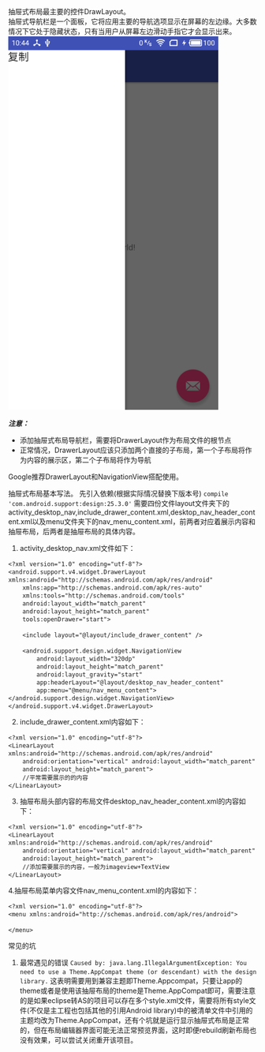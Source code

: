 抽屉式布局最主要的控件DrawLayout。  
抽屉式导航栏是一个面板，它将应用主要的导航选项显示在屏幕的左边缘。大多数情况下它处于隐藏状态，只有当用户从屏幕左边滑动手指它才会显示出来。
![20170606104518.png](../../../../../Pictures/201706/20170606104518.png)  

***注意：***
 
 * 添加抽屉式布局导航栏，需要将DrawerLayout作为布局文件的根节点
 * 正常情况，DrawerLayout应该只添加两个直接的子布局，第一个子布局将作为内容的展示区，第二个子布局将作为导航
 
 Google推荐DrawerLayout和NavigationView搭配使用。

抽屉式布局基本写法。
先引入依赖(根据实际情况替换下版本号)
`compile 'com.android.support:design:25.3.0'`
需要四份文件layout文件夹下的activity_desktop_nav,include_drawer_content.xml,desktop_nav_header_content.xml以及menu文件夹下的nav_menu_content.xml，前两者对应着展示内容和抽屉布局，后两者是抽屉布局的具体内容。

1. activity_desktop_nav.xml文件如下：
```
<?xml version="1.0" encoding="utf-8"?>
<android.support.v4.widget.DrawerLayout xmlns:android="http://schemas.android.com/apk/res/android"
    xmlns:app="http://schemas.android.com/apk/res-auto"
    xmlns:tools="http://schemas.android.com/tools"
    android:layout_width="match_parent"
    android:layout_height="match_parent"
    tools:openDrawer="start">

    <include layout="@layout/include_drawer_content" />

    <android.support.design.widget.NavigationView
        android:layout_width="320dp"
        android:layout_height="match_parent"
        android:layout_gravity="start"
        app:headerLayout="@layout/desktop_nav_header_content"
        app:menu="@menu/nav_menu_content"></android.support.design.widget.NavigationView>
</android.support.v4.widget.DrawerLayout>
```
2. include_drawer_content.xml内容如下：
```
<?xml version="1.0" encoding="utf-8"?>
<LinearLayout xmlns:android="http://schemas.android.com/apk/res/android"
    android:orientation="vertical" android:layout_width="match_parent"
    android:layout_height="match_parent">
    //平常需要展示的的内容
</LinearLayout>
```
3. 抽屉布局头部内容的布局文件desktop_nav_header_content.xml的内容如下：
```
<?xml version="1.0" encoding="utf-8"?>
<LinearLayout xmlns:android="http://schemas.android.com/apk/res/android"
    android:orientation="vertical" android:layout_width="match_parent"
    android:layout_height="match_parent">
    //添加需要展示的内容，一般为imageview+TextView
</LinearLayout>
```
4.抽屉布局菜单内容文件nav_menu_content.xml的内容如下：
```
<?xml version="1.0" encoding="utf-8"?>
<menu xmlns:android="http://schemas.android.com/apk/res/android">

</menu>
```


常见的坑

1. 最常遇见的错误
`Caused by: java.lang.IllegalArgumentException: You need to use a Theme.AppCompat theme (or descendant) with the design library.`
这表明需要用到兼容主题即Theme.Appcompat，只要让app的theme或者是使用该抽屉布局的theme是Theme.AppCompat即可，需要注意的是如果eclipse转AS的项目可以存在多个style.xml文件，需要将所有style文件(不仅是主工程也包括其他的引用Android library)中的被清单文件中引用的主题均改为Theme.AppCompat，还有个坑就是运行显示抽屉式布局是正常的，但在布局编辑器界面可能无法正常预览界面，这时即便rebuild刷新布局也没有效果，可以尝试关闭重开该项目。
